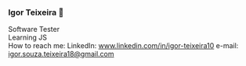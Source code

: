 ### Igor Teixeira 👋

Software Tester </br>
Learning JS </br>
How to reach me: 
LinkedIn: www.linkedin.com/in/igor-teixeira10
e-mail: igor.souza.teixeira18@gmail.com

